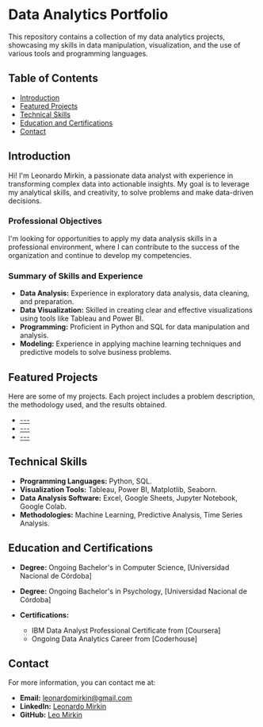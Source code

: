 # Data Analytics Portfolio

This repository contains a collection of my data analytics projects, showcasing my skills in data manipulation, visualization, and the use of various tools and programming languages.

## Table of Contents
- [Introduction](#introduction)
- [Featured Projects](#featured-projects)
- [Technical Skills](#technical-skills)
- [Education and Certifications](#education-and-certifications)
- [Contact](#contact)

## Introduction
Hi! I'm Leonardo Mirkin, a passionate data analyst with experience in transforming complex data into actionable insights. My goal is to leverage my analytical skills, and creativity, to solve problems and make data-driven decisions.

### Professional Objectives
I'm looking for opportunities to apply my data analysis skills in a professional environment, where I can contribute to the success of the organization and continue to develop my competencies.

### Summary of Skills and Experience
- **Data Analysis:** Experience in exploratory data analysis, data cleaning, and preparation.
- **Data Visualization:** Skilled in creating clear and effective visualizations using tools like Tableau and Power BI.
- **Programming:** Proficient in Python and SQL for data manipulation and analysis.
- **Modeling:** Experience in applying machine learning techniques and predictive models to solve business problems.

## Featured Projects
Here are some of my projects. Each project includes a problem description, the methodology used, and the results obtained.

- [---](Projects/--/README.md)
- [---](Projects/--/README.md)
- [---](Projects/--/README.md)

## Technical Skills
- **Programming Languages:** Python, SQL.
- **Visualization Tools:** Tableau, Power BI, Matplotlib, Seaborn.
- **Data Analysis Software:** Excel, Google Sheets, Jupyter Notebook, Google Colab.
- **Methodologies:** Machine Learning, Predictive Analysis, Time Series Analysis.

## Education and Certifications
- **Degree:** Ongoing Bachelor's in Computer Science, [Universidad Nacional de Córdoba]
- **Degree:** Ongoing Bachelor's in Psychology, [Universidad Nacional de Córdoba]
- **Certifications:**
  
  - IBM Data Analyst Professional Certificate from [Coursera]
  - Ongoing Data Analytics Career from [Coderhouse]

## Contact
For more information, you can contact me at:
- **Email:** [leonardomirkin@gmail.com](mailto:leonardomirkin@gmail.com)
- **LinkedIn:** [Leonardo Mirkin](https://www.linkedin.com/in/leonardomirkin)
- **GitHub:** [Leo Mirkin](https://github.com/leomirkin)
